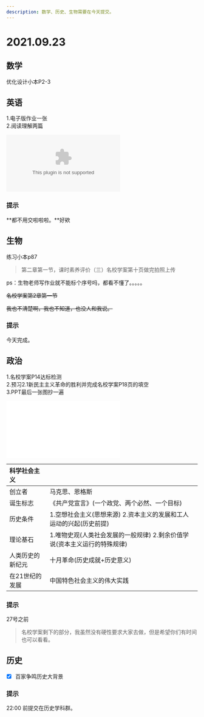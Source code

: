 ```yaml
---
description: 数学、历史、生物需要在今天提交。
---
```


# 2021.09.23

## 数学

优化设计小本P2-3

## 英语

1.电子版作业一张  
2.阅读理解两篇

![英语-作业-DOCX](../File/923-ying-yu-zuo-ye-.docx)

### 提示

**都不用交啦啦啦。**好欸

## 生物

练习小本p87

> 第二章第一节，课时素养评价（三）名校学案第十页做完拍照上传

ps：生物老师写作业就不能标个序号吗，都看不懂了。。。。。

~~名校学案第2章第一节~~

~~我也不清楚啊，我也不知道，也没人和我说。~~

### 提示

今天完成。

## 政治

1.名校学案P14达标检测  
2.预习2.1新民主主义革命的胜利并完成名校学案P18页的填空  
3.PPT最后一张图抄一遍

![政治-科学社会主义的理论与实践-幻灯片-课件](../File/1.2-ke-xue-she-hui-zhu-yi-de-li-lun-yu-shi-jian-9.13.pdf)

| 科学社会主义 |  |
| :--- | :--- |
| 创立者 | 马克思、恩格斯 |
| 诞生标志 | 《共产党宣言》\(一个政党、两个必然、一个目标\) |
| 历史条件 | 1.空想社会主义\(思想来源\) 2.资本主义的发展和工人运动的兴起\(历史前提\) |
| 理论基石 | 1.唯物史观\(人类社会发展的一般规律\) 2.剩余价值学说\(资本主义运行的特殊规律\) |
| 人类历史的新纪元 | 十月革命\(历史成就+历史意义\) |
| 在21世纪的发展 | 中国特色社会主义的伟大实践 |

### 提示

27号之前

> 名校学案剩下的部分，我虽然没有硬性要求大家去做，但是希望你们有时间也可以看看。

## 历史

* [x] 百家争鸣历史大背景

### 提示

22:00 前提交在历史学科群。
